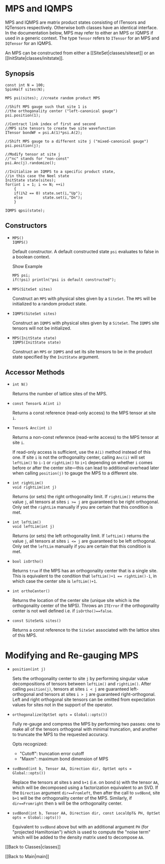 # MPS and IQMPS #

MPS and IQMPS are matrix product states consisting of ITensors and IQTensors respectively. Otherwise both
classes have an identical interface. In the documentation below, MPS may refer to either an MPS or IQMPS 
if used in a generic context. The type `Tensor` refers to `ITensor` for an MPS and `IQTensor` for an IQMPS.

An MPS can be constructed from either a [[SiteSet|classes/siteset]] or an [[InitState|classes/initstate]].

## Synopsis ##

    const int N = 100;
    SpinHalf sites(N);

    MPS psi(sites); //create random product MPS

    //Shift MPS gauge such that site 1 is
    //the orthogonality center ("left-canonical gauge")
    psi.position(1);

    //Contract link index of first and second
    //MPS site tensors to create two site wavefunction
    ITensor bondWF = psi.A(1)*psi.A(2);

    //Shift MPS gauge to a different site j ("mixed-canonical gauge")
    psi.position(j);

    //Modify tensor at site j
    //"nc" stands for "non-const"
    psi.Anc(j).randomize();

    //Initialize an IQMPS to a specific product state,
    //in this case the Neel state
    InitState state(sites);
    for(int i = 1; i <= N; ++i)
        {
        if(i%2 == 0) state.set(i,"Up");
        else         state.set(i,"Dn");
        }

    IQMPS qpsi(state);


## Constructors ##

* `MPS()` <br/>
  `IQMPS()`

  Default constructor. A default constructed state `psi` evaluates to false in a boolean context.

  <div class="example_clicker">Show Example</div>

      MPS psi;
      if(!psi) println("psi is default constructed");

* `MPS(SiteSet sites)`

  Construct an `MPS` with physical sites given by a `SiteSet`. The `MPS` will be initialized to a random product state.

* `IQMPS(SiteSet sites)`

  Construct an `IQMPS` with physical sites given by a `SiteSet`. The `IQMPS` site tensors will not be initialized.

* `MPS(InitState state)` <br/>
  `IQMPS(InitState state)`

  Construct an `MPS` or `IQMPS` and set its site tensors to be in the product state specified by the `InitState` argument.

## Accessor Methods

* `int N()`

  Returns the number of lattice sites of the MPS.

* `const Tensor& A(int i)`

  Returns a const reference (read-only access) to the MPS tensor at site `i`.

* `Tensor& Anc(int i)`

  Returns a non-const reference (read-write access) to the MPS tensor at site `i`.

  If read-only access is sufficient, use the `A(i)` method instead of this one.
  If site `i` is not the orthogonality center, calling `Anc(i)` will set `leftLim()`
  to `i-1` or `rightLim()` to `i+1` depending on whether `i` comes before or after 
  the center site&mdash;this can lead to additional overhead later when calling `position(j)`
  to gauge the MPS to a different site.

* `int rightLim()` <br/>
  `void rightLim(int j)`

  Returns (or sets) the right orthogonality limit. If `rightLim()` returns the value `j`, all tensors
  at sites `i >= j` are guaranteed to be right orthogonal.
  Only set the `rightLim` manually if you are certain that this condition is met.

* `int leftLim()` <br/>
  `void leftLim(int j)`

  Returns (or sets) the left orthogonality limit. If `leftLim()` returns the value `j`, all tensors
  at sites `i <= j` are guaranteed to be left orthogonal.
  Only set the `leftLim` manually if you are certain that this condition is met.

* `bool isOrtho()`

  Returns `true` if the MPS has an orthogonality center that is a single site. This is equivalent to
  the condition that `leftLim()+1 == rightLim()-1`, in which case the center site is `leftLim()+1`.

* `int orthoCenter()`

  Returns the location of the center site (unique site which is the orthogonality center of the MPS).
  Throws an `ITError` if the orthogonality center is not well defined i.e. if `isOrtho()==false`.

* `const SiteSet& sites()`

  Returns a const reference to the `SiteSet` associated with the lattice sites of this MPS.

# Modifying and Re-gauging MPS

* `position(int j)`

  Sets the orthogonality center to site `j` by performing singular value decompositions of tensors
  between `leftLim()` and `rightLim()`. After calling `position(j)`, tensors at sites `i < j` are
  guaranteed left-orthogonal and tensors at sites `i > j` are guaranteed right-orthogonal. Left
  and right orthogonal site tensors can be omitted from expectation values for sites not in the support of the operator.

* `orthogonalize(OptSet opts = Global::opts())`

  Fully re-gauge and compress the MPS by performing two passes: one to make all of the tensors orthogonal with minimal truncation,
  and another to truncate the MPS to the requested accuracy.

  Opts recognized:
  * "Cutoff": truncation error cutoff
  * "Maxm": maximum bond dimension of MPS

* `svdBond(int b, Tensor AA, Direction dir, OptSet opts = Global::opts())`

  Replace the tensors at sites `b` and `b+1` (i.e. on bond `b`) with the tensor `AA`, which will be decomposed
  using a factorization equivalent to an SVD. If the `Direction` argument `dir==Fromleft`, then after the call
  to `svdBond`, site `b+1` will be the orthogonality center of the MPS. Similarly, if `dir==Fromright` then `b`
  will be the orthogonality center.

* `svdBond(int b, Tensor AA, Direction dir, const LocalOpT& PH, OptSet opts = Global::opts())`

  Equivalent to `svdBond` above but with an additional argument `PH` (for "projected Hamiltonian") which
  is used to compute the "noise term" which will be added to the density matrix used to decompose `AA`.




[[Back to Classes|classes]]

[[Back to Main|main]]

